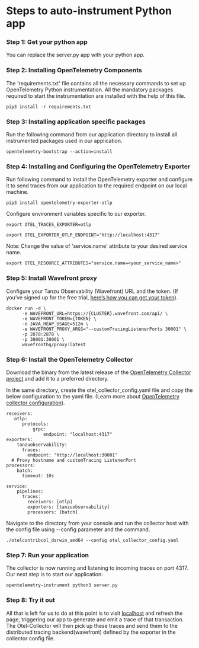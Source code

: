 # Steps to auto-instrument Python app
### Step 1: Get your python app
You can replace the server.py app with your python app.

### Step 2: Installing OpenTelemetry Components
The 'requirements.txt' file contains all the necessary commands to set up OpenTelemetry Python instrumentation. 
All the mandatory packages required to start the instrumentation are installed with the help of this file. 
```
pip3 install -r requirements.txt
```
### Step 3: Installing application specific packages
Run the following command from our application directory to install all instrumented packages used in our application.
```
opentelemetry-bootstrap --action=install
```

### Step 4: Installing and Configuring the OpenTelemetry Exporter
Run following command to install the OpenTelemetry exporter and configure it to send traces from our application to the required endpoint on our local machine.
```
pip3 install opentelemetry-exporter-otlp
```
Configure environment variables specific to our exporter.
```
export OTEL_TRACES_EXPORTER=otlp
```
```
export OTEL_EXPORTER_OTLP_ENDPOINT="http://localhost:4317"
```

Note: Change the value of 'service.name' attribute to your desired service name. 
```
export OTEL_RESOURCE_ATTRIBUTES="service.name=<your_service_name>"
```
### Step 5: Install Wavefront proxy
Configure your Tanzu Observability (Wavefront) URL and the token. (If you’ve signed up for the free trial, [here’s how you can get your token](https://docs.wavefront.com/users_account_managing.html#generate-an-api-token)).
```
docker run -d \
      -e WAVEFRONT_URL=https://{CLUSTER}.wavefront.com/api/ \
      -e WAVEFRONT_TOKEN={TOKEN} \
      -e JAVA_HEAP_USAGE=512m \
      -e WAVEFRONT_PROXY_ARGS="--customTracingListenerPorts 30001" \
      -p 2878:2878 \
      -p 30001:30001 \
      wavefronthq/proxy:latest
```

### Step 6: Install the OpenTelemetry Collector
Download the binary from the latest release of the [OpenTelemetry Collector project](https://github.com/open-telemetry/opentelemetry-collector-contrib/releases) and add it to a preferred directory.

In the same directory, create the otel_collector_config.yaml file and copy the below configuration to the yaml file. (Learn more about [OpenTelemetry collector configuration](https://opentelemetry.io/docs/collector/configuration/)).

```
receivers:
   otlp:
      protocols:
          grpc:
              endpoint: "localhost:4317"
exporters:
    tanzuobservability:
      traces:
        endpoint: "http://localhost:30001" 
  # Proxy hostname and customTracing ListenerPort
processors:
    batch:
      timeout: 10s
      
service:
    pipelines:
      traces:
        receivers: [otlp]
        exporters: [tanzuobservability]
        processors: [batch]
```

Navigate to the directory from your console and run the collector host with the config file using --config parameter and the command.
```
./otelcontribcol_darwin_amd64 --config otel_collector_config.yaml
```

### Step 7: Run your application
The collector is now running and listening to incoming traces on port 4317.
Our next step is to start our application:
```
opentelemetry-instrument python3 server.py
```

### Step 8: Try it out
All that is left for us to do at this point is to visit [localhost](http://localhost) and refresh the page, triggering our app to generate and emit a trace of that transaction. The Otel-Collector will then pick up these traces and send them to the distributed tracing backend(wavefront) defined by the exporter in the collector config file.

